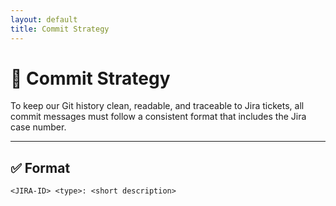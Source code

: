 ```yaml
---
layout: default
title: Commit Strategy
---
```


# 📝 Commit Strategy

To keep our Git history clean, readable, and traceable to Jira tickets, all commit messages must follow a consistent format that includes the Jira case number.

---

## ✅ Format

```text
<JIRA-ID> <type>: <short description>
